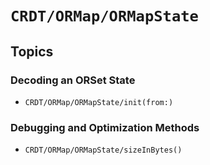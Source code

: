 # ``CRDT/ORMap/ORMapState``

## Topics

### Decoding an ORSet State

- ``CRDT/ORMap/ORMapState/init(from:)``

### Debugging and Optimization Methods

- ``CRDT/ORMap/ORMapState/sizeInBytes()``

